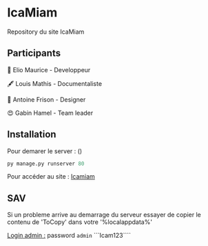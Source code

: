 # IcaMiam 
Repository du site IcaMiam
## Participants
👾 Elio Maurice - Developpeur

🖋️ Louis Mathis - Documentaliste

🦖 Antoine Frison - Designer

😍 Gabin Hamel - Team leader

## Installation

Pour demarer le server : ()
```python
py manage.py runserver 80
```
Pour accéder au site :
[Icamiam](http://127.0.0.1/)

## SAV
Si un probleme arrive au demarrage du serveur essayer de copier le contenu de 'ToCopy' dans votre '%localappdata%'

[Login admin :](http://127.0.0.1/admin)
password ```admin```
```Icam123````
